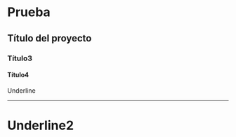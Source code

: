 # Prueba
## Título del proyecto
### Título3
#### Título4
Underline
__________
Underline2
===========
